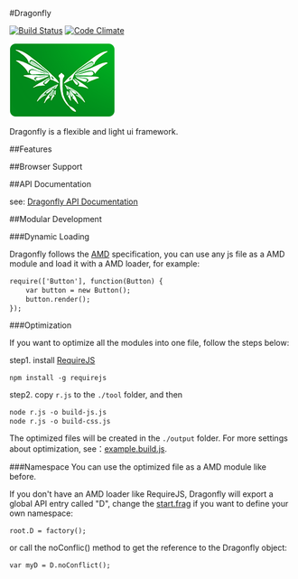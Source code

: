 #Dragonfly

[![Build Status](https://travis-ci.org/bizdevfe/dragonfly.svg?branch=master)](https://travis-ci.org/bizdevfe/dragonfly)
[![Code Climate](https://codeclimate.com/github/bizdevfe/dragonfly/badges/gpa.svg)](https://codeclimate.com/github/bizdevfe/dragonfly)

<img src="examples/asset/img/logo.png" />

Dragonfly is a flexible and light ui framework.

##Features

##Browser Support

##API Documentation

see: [Dragonfly API Documentation](http://bizdevfe.github.io/api/dragonfly)

##Modular Development

###Dynamic Loading

Dragonfly follows the [AMD](https://github.com/amdjs/amdjs-api/blob/master/AMD.md) specification, you can use any js file as a AMD module and load it with a AMD loader, for example:

    require(['Button'], function(Button) {
        var button = new Button();
        button.render();
    });

###Optimization

If you want to optimize all the modules into one file, follow the steps below:

step1. install [RequireJS](http://requirejs.org/)

    npm install -g requirejs

step2. copy `r.js` to the `./tool` folder, and then

    node r.js -o build-js.js
    node r.js -o build-css.js

The optimized files will be created in the `./output` folder. For more settings about optimization, see：[example.build.js](https://github.com/jrburke/r.js/blob/master/build/example.build.js).

###Namespace
You can use the optimized file as a AMD module like before.

If you don't have an AMD loader like RequireJS, Dragonfly will export a global API entry called "D", change the [start.frag](https://github.com/bizdevfe/dragonfly/blob/master/src/loader/start.frag) if you want to define your own namespace:

    root.D = factory();

or call the noConflic() method to get the reference to the Dragonfly object:

    var myD = D.noConflict();
